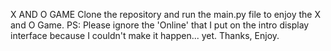 X AND O GAME
Clone the repository and run the main.py file to enjoy the X and O Game.
PS: Please ignore the 'Online' that I put on the intro display interface because I couldn't make it happen... yet.
Thanks, Enjoy.
